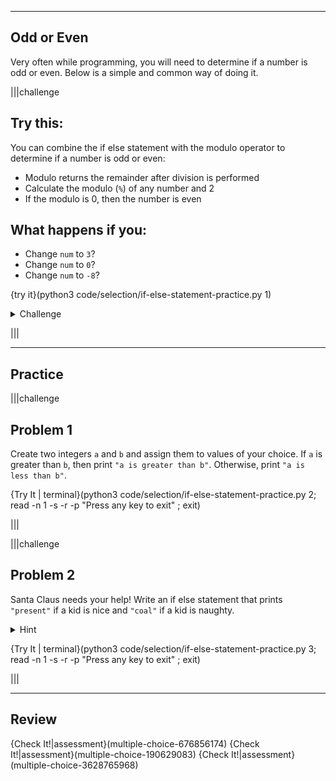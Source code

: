 ----------

## Odd or Even
Very often while programming, you will need  to determine if a number is odd or even. Below is a simple and common way of doing it.

|||challenge
## Try this:
You can combine the if else statement with the modulo operator to determine if a number is odd or even:

* Modulo returns the remainder after division is performed
* Calculate the modulo (`%`) of any number and 2
* If the modulo is 0, then the number is even

## What happens if you:
* Change `num` to `3`?
* Change `num` to `0`?
* Change `num` to `-8`? 

{try it}(python3 code/selection/if-else-statement-practice.py 1)

<details><summary>Challenge</summary>This simple if else statement can also be used to determine if a number is a multiple of another number. Can you figure out how to do this?</details>

|||

----
## Practice

|||challenge
## Problem 1
Create two integers `a` and `b` and assign them to values of your choice. If `a` is greater than `b`, then print `"a is greater than b"`. Otherwise, print `"a is less than b"`.

{Try It | terminal}(python3 code/selection/if-else-statement-practice.py 2; read -n 1 -s -r -p "Press any key to exit" ; exit)

|||

|||challenge
## Problem 2
Santa Claus needs your help! Write an if else statement that prints `"present"` if a kid is nice and `"coal"` if a kid is naughty.

<details><summary>Hint</summary>There are a few different ways to approach this. The simplest way is to create a boolean `nice` and set it to `True` or `False`. </details>

{Try It | terminal}(python3 code/selection/if-else-statement-practice.py 3; read -n 1 -s -r -p "Press any key to exit" ; exit)

|||

----
## Review
{Check It!|assessment}(multiple-choice-676856174)
{Check It!|assessment}(multiple-choice-190629083)
{Check It!|assessment}(multiple-choice-3628765968)
